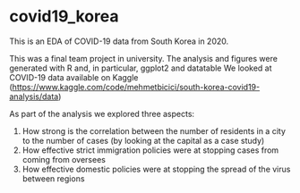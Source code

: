 # covid19_korea
This is an EDA of COVID-19 data from South Korea in 2020. 

This was a final team project in university. The analysis and figures were generated with R and, in particular, ggplot2 and datatable
We looked at COVID-19 data available on Kaggle (https://www.kaggle.com/code/mehmetbicici/south-korea-covid19-analysis/data)

As part of the analysis we explored three aspects:
1. How strong is the correlation between the number of residents in a city to the number of cases (by looking at the capital as a case study)
2. How effective strict immigration policies were at stopping cases from coming from oversees
3. How effective domestic policies were at stopping the spread of the virus between regions
